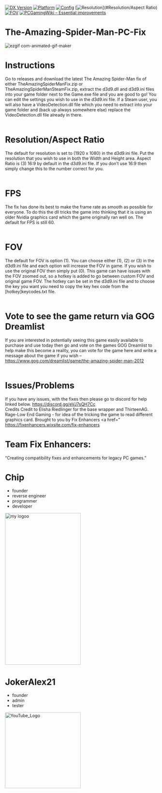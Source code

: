 [![DX Version](https://img.shields.io/badge/DirectX-9-informational)](#f)
[![Platform](https://img.shields.io/badge/Windows-x86-blue)](#f)
[![Config](https://img.shields.io/badge/Config-INI-success)](#f)
[![Resolution](https://img.shields.io/badge/Resolution-1080p–4K%2B-brightgreen?style=flat)](#Resolution/Aspect Ratio)
[![FOV](https://img.shields.io/badge/FOV-Configurable-blue?style=flat)](#fov)
[![PCGamingWiki – Essential improvements](https://img.shields.io/badge/PCGamingWiki-FIX-0066cc?style=flat&logo=pcgamingwiki&logoColor=white)](https://www.pcgamingwiki.com/wiki/The_Amazing_Spider-Man_(2012))

# The-Amazing-Spider-Man-PC-Fix

![ezgif com-animated-gif-maker](https://github.com/user-attachments/assets/1e25daed-7274-4dba-87c0-0dca2efe4823)

# Instructions

Go to releases and download the latest The Amazing Spider-Man fix of either TheAmazingSpiderManFix.zip or TheAmazingSpiderManSteamFix.zip, extract the d3d9.dll and d3d9.ini files into your game folder next to the Game.exe file and you are good to go! You can edit the settings you wish to use in the d3d9.ini file. If a Steam user, you will also have a VideoDetection.dll file which you need to extract into your game folder and (back up always somewhere else) replace the VideoDetection.dll file already in there.
<br><br>

# Resolution/Aspect Ratio

The default for resolution is set to (1920 x 1080) in the d3d9.ini file. Put the resolution that you wish to use in both the Width and Height area.
Aspect Ratio is (3) 16:9 by default in the d3d9.ini file. If you don’t use 16:9 then simply change this to the number correct for you.
<br><br>

# FPS

The fix has done its best to make the frame rate as smooth as possible for everyone. To do this the dll tricks the game into thinking that it is using an older Nvidia graphics card which the game originally ran well on. The default for FPS is still 60.
<br><br>

# FOV

The default for FOV is option (1). You can choose either (1), (2) or (3) in the d3d9.ini file and each option will increase the FOV in game. If you wish to use the original FOV then simply put (0).
This game can have issues with the FOV zoomed out, so a hotkey is added to go between custom FOV and original game FOV. The hotkey can be set in the d3d9.ini file and to choose the key you want you need to copy the key hex code from the [hotkey]keycodes.txt file.
<br><br>

# Vote to see the game return via GOG Dreamlist

If you are interested in potentially seeing this game easily available to purchase and use today then go and vote on the games GOG Dreamlist to help make this become a reality, you can vote for the game here and write a message about the game if you wish – https://www.gog.com/dreamlist/game/the-amazing-spider-man-2012 
<br><br>

# Issues/Problems

If you have any issues, with the fixes then please go to discord for help linked below. https://discord.gg/eVJ7sQH7Cc
<br>
Credits
Credit to Elisha Riedlinger for the base wrapper and ThirteenAG.
Rage-Low End Gaming - for idea of the tricking the game to read different graphics card.
Brought to you by Fix Enhancers
<a href=" https://fixenhancers.wixsite.com/fix-enhancers

# Team Fix Enhancers:

“Creating compatibility fixes and enhancements for legacy PC games.”

# Chip

- founder
- reverse engineer
- programmer
- developer
  
<img width="250" height="500" alt="my logoo" src="https://github.com/user-attachments/assets/9bb13d3f-0734-4f1d-b68f-14114b13744a" />


# JokerAlex21 

- founder
- admin
- tester 

<img width="250" height="250" alt="YouTube_Logo" src="https://github.com/user-attachments/assets/5c7204ca-4bca-4673-8117-965732e7ee6d" />

